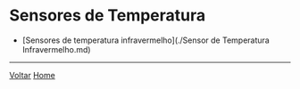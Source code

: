 # Sensores de Temperatura

- [Sensores de temperatura infravermelho](./Sensor de Temperatura Infravermelho.md)

---
[Voltar](./../index.md)
[Home](https://lpae.github.io/)

